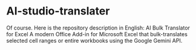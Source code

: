 # AI-studio-translater
Of course. Here is the repository description in English:  AI Bulk Translator for Excel A modern Office Add-in for Microsoft Excel that bulk-translates selected cell ranges or entire workbooks using the Google Gemini API.
